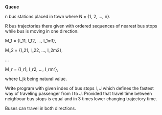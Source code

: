 # 
**Queue**

n bus stations placed in town where N = {1, 2, ..., n}.

R bus trajectories there given with ordered sequences of nearest bus stops while bus is moving in one direction.

M_1 = {I_11, I_12, ..., I_1m1},

M_2 = {I_21, I_22, ..., I_2m2},

...

M_r = {I_r1, I_r2, ..., I_rmr},

where I_jk being natural value.

Write program with given index of bus stops I, J which defines the fastest way of traveling passenger from I to J. Provided that travel time between neighbour bus stops is equal and in 3 times lower changing trajectory time. 

Buses can travel in both directions.

